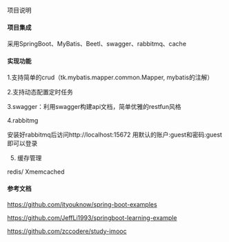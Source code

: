 

项目说明

#### 项目集成

采用SpringBoot、MyBatis、Beetl、swagger、rabbitmq、cache

#### 实现功能

1.支持简单的crud（tk.mybatis.mapper.common.Mapper, mybatis的注解）

2.支持动态配置定时任务

3.swagger：利用swagger构建api文档，简单优雅的restfun风格

4.rabbitmg
  
安装好rabbitmq后访问http://localhost:15672 用默认的账户:guest和密码:guest即可以登录

5. 缓存管理  

redis/ Xmemcached

#### 参考文档

https://github.com/ityouknow/spring-boot-examples


https://github.com/JeffLi1993/springboot-learning-example


https://github.com/zccodere/study-imooc
